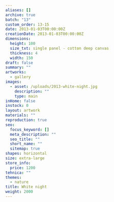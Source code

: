 ```yaml
---
aliases: []
archive: true
batch: "13"
custom_order: 13-15
date: 2013-01-03T00:00:00Z
creationDate: 2013-01-03T00:00:00Z
dimensions:
  height: 100
  size_txt: single panel - cotton deep canvas
  thickness: 4
  width: 150
draft: false
summary: ""
artworks:
  - gallery
images:
  - asset: /uploads/2013-white-night.jpg
    description: ""
    type: main
inHome: false
instock: 0
layout: artwork
materials: ""
reproduction: true
seo:
  focus_keyword: []
  meta_description: ""
  seo_title: ""
  short_name: ""
  sitemap: true
shapes: horizontal
size: extra-large
store_info:
  price: 1200
tehnica: ""
themes:
  - nature
title: White night
weight: 2000
---
```

